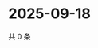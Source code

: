 # 2025-09-18

共 0 条

<!-- BEGIN ZHIHUQUESTIONS -->
<!-- 最后更新时间 Thu Sep 18 2025 13:11:01 GMT+0800 (China Standard Time) -->

<!-- END ZHIHUQUESTIONS -->
